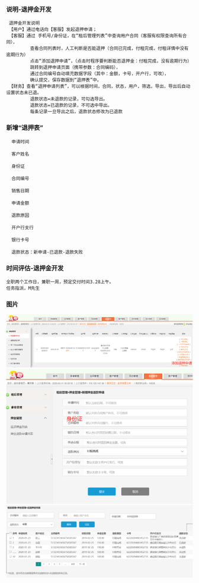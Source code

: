 ### 说明-退押金开发
     退押金开发说明
     【用户】通过电话向【客服】发起退押申请；
     【客服】通过 手机号/身份证，在“租后管理列表”中查询用户合同（客服有权限查询所有合同），
             查看合同列表时，人工判断是否能退押（合同已完成，付租完成，付租详情中没有逾期行为）
             点击“添加退押申请”，（点击时程序要判断能否退押金：付租完成，没有逾期行为）
             跳转到退押申请页面（携带参数：合同编码），
             通过合同编号自动填充数据字段（其中：金额，卡号，开户行，可改），
             确认提交，保存数据到“退押表”中。
     【财务】查看“退押申请列表”，可以根据时间，合同，状态，用户，筛选，导出，导出后自动设置状态未已退。
	         退款状态=未退款的记录，可勾选导出。
             退款状态=已退款的记录，不可选中导出。
             每条记录一旦导出之后，退款状态修改为已退款
###  新增“退押表”
      申请时间
      
      客户姓名
      
      身份证
      
      合同编号
      
      销售日期 
      
      申请金额 
      
      退款原因  
      
      开户行支行 
      
      银行卡号
      
      退款状态：新申请-已退款-退款失败

### 时间评估-退押金开发 
    全职两个工作日，兼职一周，预定交付时间3.28上午。
    任务指派，M先生
    
### 图片

![Image text](img/queryLoanContractInfoList.png)    
![avatar](img/addD.png)  
![Alt text](img/listD.png)	 